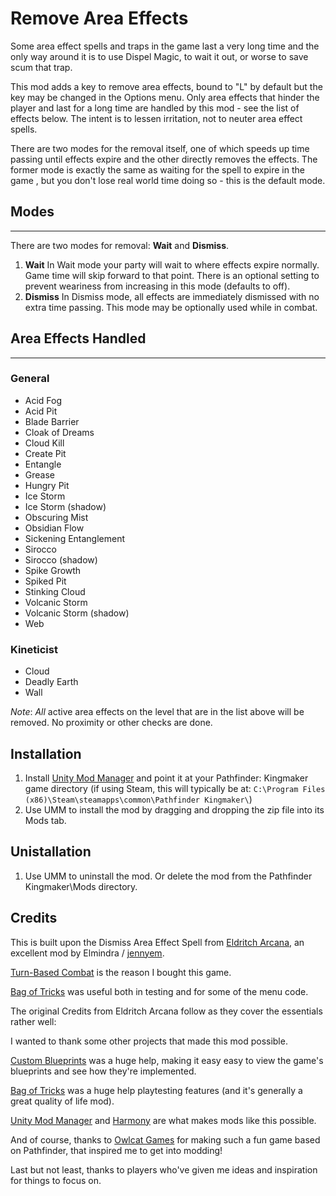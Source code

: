 Remove Area Effects
===

Some area effect spells and traps in the game last a very long time and the only way around it is to use Dispel Magic, to wait it out, or worse to save scum that trap.

This mod adds a key to remove area effects, bound to "L" by default but the key may be changed in the Options menu.  Only area effects that hinder the player and last for a long time are handled by this mod - see the list of effects below.  The intent is to lessen irritation, not to neuter area effect spells.

There are two modes for the removal itself, one of which speeds up time passing until effects expire and the other directly removes the effects.  The former mode is exactly the same as waiting for the spell to expire in the game , but you don't lose real world time doing so - this is the default mode.

## Modes
----
There are two modes for removal: **Wait** and **Dismiss**.
1. **Wait**  In Wait mode your party will wait to where effects expire normally. Game time will skip forward to that point. There is an optional setting to prevent weariness from increasing in this mode (defaults to off).
2. **Dismiss**  In Dismiss mode, all effects are immediately dismissed with no extra time passing.  This mode may be optionally used while in combat.

## Area Effects Handled
----
### General
- Acid Fog
- Acid Pit
- Blade Barrier
- Cloak of Dreams
- Cloud Kill
- Create Pit
- Entangle
- Grease
- Hungry Pit
- Ice Storm
- Ice Storm (shadow)
- Obscuring Mist
- Obsidian Flow
- Sickening Entanglement
- Sirocco
- Sirocco (shadow)
- Spike Growth
- Spiked Pit
- Stinking Cloud
- Volcanic Storm
- Volcanic Storm (shadow)
- Web
### Kineticist
- Cloud
- Deadly Earth
- Wall


*Note*: *All* active area effects on the level that are in the list above will be removed.  No proximity or other checks are done.

Installation
----
1. Install [Unity Mod Manager](https://www.nexusmods.com/site/mods/21) and point it at your Pathfinder: Kingmaker game directory (if using Steam, this will typically be at: `C:\Program Files (x86)\Steam\steamapps\common\Pathfinder Kingmaker\`)
2. Use UMM to install the mod by dragging and dropping the zip file into its Mods tab.

Unistallation
----
1. Use UMM to uninstall the mod.  Or delete the mod from the Pathfinder Kingmaker\Mods directory.

Credits
----
This is built upon the Dismiss Area Effect Spell from [Eldritch Arcana](https://www.nexusmods.com/pathfinderkingmaker/mods/79), an excellent mod by Elmindra / [jennyem](https://github.com/jennyem/pathfinder-mods).

[Turn-Based Combat](https://www.nexusmods.com/pathfinderkingmaker/mods/109?tab=description) is the reason I bought this game.

[Bag of Tricks](https://www.nexusmods.com/pathfinderkingmaker/mods/26) was useful both in testing and for some of the menu code.


The original Credits from Eldritch Arcana follow as they cover the essentials rather well:

I wanted to thank some other projects that made this mod possible.

[Custom Blueprints](https://github.com/spacehamster/KingmakerCustomBlueprints/)
was a huge help, making it easy easy to view the game's blueprints and see how they're implemented.

[Bag of Tricks](https://www.nexusmods.com/pathfinderkingmaker/mods/26)
was a huge help playtesting features (and it's generally a great quality of life mod).

[Unity Mod Manager](https://www.nexusmods.com/site/mods/21/) and
[Harmony](https://github.com/pardeike/Harmony) are what makes mods like this possible.

And of course, thanks to [Owlcat Games](https://owlcatgames.com/) for making such a fun game based
on Pathfinder, that inspired me to get into modding!

Last but not least, thanks to players who've given me ideas and inspiration for things to focus on.
